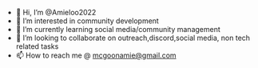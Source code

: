 - 👋 Hi, I’m @Amieloo2022
- 👀 I’m interested in community development 
- 🌱 I’m currently learning social media/community management
- 💞️ I’m looking to collaborate on outreach,discord,social media, non tech related tasks 
- 📫 How to reach me @ mcgoonamie@gmail.com

<!---
Amieloo2022/Amieloo2022 is a ✨ special ✨ repository because its `README.md` (this file) appears on your GitHub profile.
You can click the Preview link to take a look at your changes.
--->
